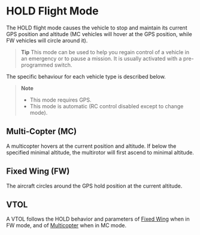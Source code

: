 # HOLD Flight Mode

The HOLD flight mode causes the vehicle to stop and maintain its current GPS position and altitude (MC vehicles will hover at the GPS position, while FW vehicles will circle around it).

> **Tip** This mode can be used to help you regain control of a vehicle in an emergency or to pause a mission. It is usually activated with a pre-programmed switch. 

The specific behaviour for each vehicle type is described below.

> **Note** 
> * This mode requires GPS.
> * This mode is automatic (RC control disabled except to change mode).
 

## Multi-Copter (MC)

A multicopter hovers at the current position and altitude. If below the specified minimal altitude, the multirotor will first ascend to minimal altitude.

<!-- what is the specified minimal altitude - ie what param -->

## Fixed Wing (FW)

The aircraft circles around the GPS hold position at the current altitude.

<!-- Does aircraft have a minimal flight height? -->
<!-- Text here originally said "The aircraft loiters around the current position at the current altitude (or possibly slightly above the current altitude" 
Why slightly higher?-->

## VTOL

A VTOL follows the HOLD behavior and parameters of [Fixed Wing](#fixed-wing-fw) when in FW mode, and of [Multicopter](#multi-copter-mc) when in MC mode.


<!-- this maps to AUTO_LOITER in dev -->

